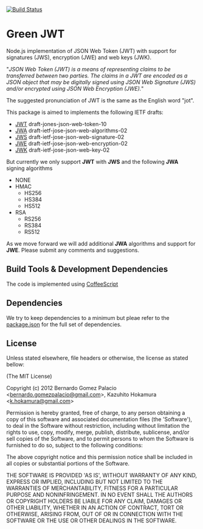 [![Build Status](https://secure.travis-ci.org/berngp/node-jot.png?branch=master)](http://travis-ci.org/berngp/node-jot)

# Green JWT

  Node.js implementation of JSON Web Token (JWT) with support for signatures (JWS), encryption (JWE) and web keys (JWK). 

  "*JSON Web Token (JWT) is a means of representing claims to be transferred between two parties. The claims in a JWT are encoded as a JSON object that may be digitally signed using JSON Web Signature (JWS) and/or encrypted using JSON Web Encryption (JWE).*"

  The suggested pronunciation of JWT is the same as the English word "jot".

  This package is aimed to implements the following IETF drafts:

  * [JWT](http://tools.ietf.org/html/draft-jones-json-web-token-10) draft-jones-json-web-token-10
  * [JWA](https://www.ietf.org/id/draft-ietf-jose-json-web-algorithms-02.txt) draft-ietf-jose-json-web-algorithms-02
  * [JWS](http://tools.ietf.org/html/draft-ietf-jose-json-web-signature-02) draft-ietf-jose-json-web-signature-02
  * [JWE](http://tools.ietf.org/html/draft-ietf-jose-json-web-encryption-02) draft-ietf-jose-json-web-encryption-02
  * [JWK](http://tools.ietf.org/html/draft-ietf-jose-json-web-key-02) draft-ietf-jose-json-web-key-02


  But currently we only support **JWT** with **JWS** and the following **JWA** signing algorithms

  * NONE 
  * HMAC 
    * HS256
    * HS384
    * HS512
  * RSA 
    * RS256 
    * RS384 
    * RS512


  As we move forward we will add additional **JWA** algorithms and support for **JWE**. Please submit any comments and suggestions.


## Build Tools & Development Dependencies 
The code is implemented using [CoffeeScript](http://jashkenas.github.com/coffee-script)

## Dependencies
We try to keep dependencies to a minimum but pleae refer to the [package.json](package.json) for the full set of dependencies.

## License 

Unless stated elsewhere, file headers or otherwise, the license as stated bellow:

(The MIT License)

Copyright (c) 2012 Bernardo Gomez Palacio &lt;bernardo.gomezpalacio@gmail.com&gt;, Kazuhito Hokamura &lt;k.hokamura@gmail.com&gt;

Permission is hereby granted, free of charge, to any person obtaining
a copy of this software and associated documentation files (the
'Software'), to deal in the Software without restriction, including
without limitation the rights to use, copy, modify, merge, publish,
distribute, sublicense, and/or sell copies of the Software, and to
permit persons to whom the Software is furnished to do so, subject to
the following conditions:

The above copyright notice and this permission notice shall be
included in all copies or substantial portions of the Software.

THE SOFTWARE IS PROVIDED 'AS IS', WITHOUT WARRANTY OF ANY KIND,
EXPRESS OR IMPLIED, INCLUDING BUT NOT LIMITED TO THE WARRANTIES OF
MERCHANTABILITY, FITNESS FOR A PARTICULAR PURPOSE AND NONINFRINGEMENT.
IN NO EVENT SHALL THE AUTHORS OR COPYRIGHT HOLDERS BE LIABLE FOR ANY
CLAIM, DAMAGES OR OTHER LIABILITY, WHETHER IN AN ACTION OF CONTRACT,
TORT OR OTHERWISE, ARISING FROM, OUT OF OR IN CONNECTION WITH THE
SOFTWARE OR THE USE OR OTHER DEALINGS IN THE SOFTWARE.
